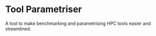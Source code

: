 # Tool Parametriser
A tool to make benchmarking and parametrising HPC tools easier and streamlined.
